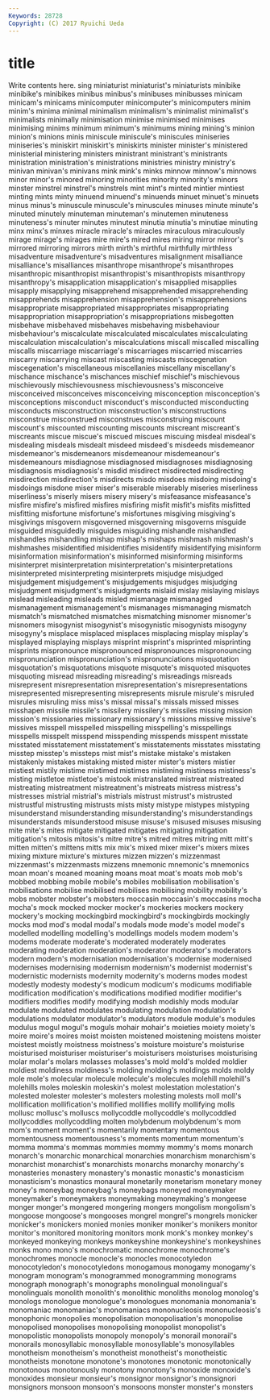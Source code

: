 ```yaml
---
Keywords: 28728 
Copyright: (C) 2017 Ryuichi Ueda
---
```


# title

Write contents here.
sing
miniaturist miniaturist's miniaturists minibike minibike's minibikes minibus minibus's minibuses minibusses
minicam minicam's minicams minicomputer minicomputer's minicomputers minim minim's minima minimal
minimalism minimalism's minimalist minimalist's minimalists minimally minimisation minimise minimised minimises
minimising minims minimum minimum's minimums mining mining's minion minion's minions
minis miniscule miniscule's miniscules miniseries miniseries's miniskirt miniskirt's miniskirts minister
minister's ministered ministerial ministering ministers ministrant ministrant's ministrants ministration ministration's
ministrations ministries ministry ministry's minivan minivan's minivans mink mink's minks
minnow minnow's minnows minor minor's minored minoring minorities minority minority's
minors minster minstrel minstrel's minstrels mint mint's minted mintier mintiest
minting mints minty minuend minuend's minuends minuet minuet's minuets minus
minus's minuscule minuscule's minuscules minuses minute minute's minuted minutely minuteman
minuteman's minutemen minuteness minuteness's minuter minutes minutest minutia minutia's minutiae
minuting minx minx's minxes miracle miracle's miracles miraculous miraculously mirage
mirage's mirages mire mire's mired mires miring mirror mirror's mirrored
mirroring mirrors mirth mirth's mirthful mirthfully mirthless misadventure misadventure's misadventures
misalignment misalliance misalliance's misalliances misanthrope misanthrope's misanthropes misanthropic misanthropist misanthropist's
misanthropists misanthropy misanthropy's misapplication misapplication's misapplied misapplies misapply misapplying misapprehend
misapprehended misapprehending misapprehends misapprehension misapprehension's misapprehensions misappropriate misappropriated misappropriates misappropriating
misappropriation misappropriation's misappropriations misbegotten misbehave misbehaved misbehaves misbehaving misbehaviour misbehaviour's
miscalculate miscalculated miscalculates miscalculating miscalculation miscalculation's miscalculations miscall miscalled miscalling
miscalls miscarriage miscarriage's miscarriages miscarried miscarries miscarry miscarrying miscast miscasting
miscasts miscegenation miscegenation's miscellaneous miscellanies miscellany miscellany's mischance mischance's mischances
mischief mischief's mischievous mischievously mischievousness mischievousness's misconceive misconceived misconceives misconceiving
misconception misconception's misconceptions misconduct misconduct's misconducted misconducting misconducts misconstruction misconstruction's
misconstructions misconstrue misconstrued misconstrues misconstruing miscount miscount's miscounted miscounting miscounts
miscreant miscreant's miscreants miscue miscue's miscued miscues miscuing misdeal misdeal's
misdealing misdeals misdealt misdeed misdeed's misdeeds misdemeanor misdemeanor's misdemeanors misdemeanour
misdemeanour's misdemeanours misdiagnose misdiagnosed misdiagnoses misdiagnosing misdiagnosis misdiagnosis's misdid misdirect
misdirected misdirecting misdirection misdirection's misdirects misdo misdoes misdoing misdoing's misdoings
misdone miser miser's miserable miserably miseries miserliness miserliness's miserly misers
misery misery's misfeasance misfeasance's misfire misfire's misfired misfires misfiring misfit
misfit's misfits misfitted misfitting misfortune misfortune's misfortunes misgiving misgiving's misgivings
misgovern misgoverned misgoverning misgoverns misguide misguided misguidedly misguides misguiding mishandle
mishandled mishandles mishandling mishap mishap's mishaps mishmash mishmash's mishmashes misidentified
misidentifies misidentify misidentifying misinform misinformation misinformation's misinformed misinforming misinforms misinterpret
misinterpretation misinterpretation's misinterpretations misinterpreted misinterpreting misinterprets misjudge misjudged misjudgement misjudgement's
misjudgements misjudges misjudging misjudgment misjudgment's misjudgments mislaid mislay mislaying mislays
mislead misleading misleads misled mismanage mismanaged mismanagement mismanagement's mismanages mismanaging
mismatch mismatch's mismatched mismatches mismatching misnomer misnomer's misnomers misogynist misogynist's
misogynistic misogynists misogyny misogyny's misplace misplaced misplaces misplacing misplay misplay's
misplayed misplaying misplays misprint misprint's misprinted misprinting misprints mispronounce mispronounced
mispronounces mispronouncing mispronunciation mispronunciation's mispronunciations misquotation misquotation's misquotations misquote misquote's
misquoted misquotes misquoting misread misreading misreading's misreadings misreads misrepresent misrepresentation
misrepresentation's misrepresentations misrepresented misrepresenting misrepresents misrule misrule's misruled misrules misruling
miss miss's missal missal's missals missed misses misshapen missile missile's
missilery missilery's missiles missing mission mission's missionaries missionary missionary's missions
missive missive's missives misspell misspelled misspelling misspelling's misspellings misspells misspelt
misspend misspending misspends misspent misstate misstated misstatement misstatement's misstatements misstates
misstating misstep misstep's missteps mist mist's mistake mistake's mistaken mistakenly
mistakes mistaking misted mister mister's misters mistier mistiest mistily mistime
mistimed mistimes mistiming mistiness mistiness's misting mistletoe mistletoe's mistook mistranslated
mistreat mistreated mistreating mistreatment mistreatment's mistreats mistress mistress's mistresses mistrial
mistrial's mistrials mistrust mistrust's mistrusted mistrustful mistrusting mistrusts mists misty
mistype mistypes mistyping misunderstand misunderstanding misunderstanding's misunderstandings misunderstands misunderstood misuse
misuse's misused misuses misusing mite mite's mites mitigate mitigated mitigates
mitigating mitigation mitigation's mitosis mitosis's mitre mitre's mitred mitres mitring
mitt mitt's mitten mitten's mittens mitts mix mix's mixed mixer
mixer's mixers mixes mixing mixture mixture's mixtures mizzen mizzen's mizzenmast
mizzenmast's mizzenmasts mizzens mnemonic mnemonic's mnemonics moan moan's moaned moaning
moans moat moat's moats mob mob's mobbed mobbing mobile mobile's
mobiles mobilisation mobilisation's mobilisations mobilise mobilised mobilises mobilising mobility mobility's
mobs mobster mobster's mobsters moccasin moccasin's moccasins mocha mocha's mock
mocked mocker mocker's mockeries mockers mockery mockery's mocking mockingbird mockingbird's
mockingbirds mockingly mocks mod mod's modal modal's modals mode mode's
model model's modelled modelling modelling's modellings models modem modem's modems
moderate moderate's moderated moderately moderates moderating moderation moderation's moderator moderator's
moderators modern modern's modernisation modernisation's modernise modernised modernises modernising modernism
modernism's modernist modernist's modernistic modernists modernity modernity's moderns modes modest
modestly modesty modesty's modicum modicum's modicums modifiable modification modification's modifications
modified modifier modifier's modifiers modifies modify modifying modish modishly mods
modular modulate modulated modulates modulating modulation modulation's modulations modulator modulator's
modulators module module's modules modulus mogul mogul's moguls mohair mohair's
moieties moiety moiety's moire moire's moires moist moisten moistened moistening
moistens moister moistest moistly moistness moistness's moisture moisture's moisturise moisturised
moisturiser moisturiser's moisturisers moisturises moisturising molar molar's molars molasses molasses's
mold mold's molded moldier moldiest moldiness moldiness's molding molding's moldings
molds moldy mole mole's molecular molecule molecule's molecules molehill molehill's
molehills moles moleskin moleskin's molest molestation molestation's molested molester molester's
molesters molesting molests moll moll's mollification mollification's mollified mollifies mollify
mollifying molls mollusc mollusc's molluscs mollycoddle mollycoddle's mollycoddled mollycoddles mollycoddling
molten molybdenum molybdenum's mom mom's moment moment's momentarily momentary momentous
momentousness momentousness's moments momentum momentum's momma momma's mommas mommies mommy
mommy's moms monarch monarch's monarchic monarchical monarchies monarchism monarchism's monarchist
monarchist's monarchists monarchs monarchy monarchy's monasteries monastery monastery's monastic monastic's
monasticism monasticism's monastics monaural monetarily monetarism monetary money money's moneybag
moneybag's moneybags moneyed moneymaker moneymaker's moneymakers moneymaking moneymaking's mongeese monger
monger's mongered mongering mongers mongolism mongolism's mongoose mongoose's mongooses mongrel
mongrel's mongrels monicker monicker's monickers monied monies moniker moniker's monikers
monitor monitor's monitored monitoring monitors monk monk's monkey monkey's monkeyed
monkeying monkeys monkeyshine monkeyshine's monkeyshines monks mono mono's monochromatic monochrome
monochrome's monochromes monocle monocle's monocles monocotyledon monocotyledon's monocotyledons monogamous monogamy
monogamy's monogram monogram's monogrammed monogramming monograms monograph monograph's monographs monolingual
monolingual's monolinguals monolith monolith's monolithic monoliths monolog monolog's monologs monologue
monologue's monologues monomania monomania's monomaniac monomaniac's monomaniacs mononucleosis mononucleosis's monophonic
monopolies monopolisation monopolisation's monopolise monopolised monopolises monopolising monopolist monopolist's monopolistic
monopolists monopoly monopoly's monorail monorail's monorails monosyllabic monosyllable monosyllable's monosyllables
monotheism monotheism's monotheist monotheist's monotheistic monotheists monotone monotone's monotones monotonic
monotonically monotonous monotonously monotony monotony's monoxide monoxide's monoxides monsieur monsieur's
monsignor monsignor's monsignori monsignors monsoon monsoon's monsoons monster monster's monsters
